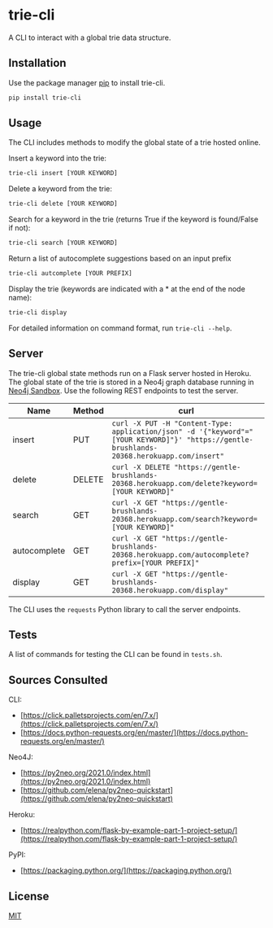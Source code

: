 # trie-cli
A CLI to interact with a global trie data structure.

## Installation

Use the package manager [pip](https://pip.pypa.io/en/stable/) to install trie-cli.

```bash
pip install trie-cli
```

## Usage

The CLI includes methods to modify the global state of a trie hosted online.

Insert a keyword into the trie:
```bash
trie-cli insert [YOUR KEYWORD]
```
Delete a keyword from the trie:
```bash
trie-cli delete [YOUR KEYWORD]
```
Search for a keyword in the trie (returns True if the keyword is found/False if not):
```bash
trie-cli search [YOUR KEYWORD]
```
Return a list of autocomplete suggestions based on an input prefix
```bash
trie-cli autcomplete [YOUR PREFIX]
```
Display the trie (keywords are indicated with a * at the end of the node name):
```bash
trie-cli display
```
For detailed information on command format, run ```trie-cli --help```.

## Server
The trie-cli global state methods run on a Flask server hosted in Heroku. The global state of the trie is stored in a Neo4j graph database running in [Neo4j Sandbox](https://neo4j.com/sandbox/). Use the following REST endpoints to test the server.

| Name | Method | curl |
|--------------|--------|-----------------------------------------------------------------------------------------------------|
| insert | PUT | ```curl -X PUT -H "Content-Type: application/json" -d '{"keyword"="[YOUR KEYWORD]"}' "https://gentle-brushlands-20368.herokuapp.com/insert"``` |
| delete | DELETE | ```curl -X DELETE "https://gentle-brushlands-20368.herokuapp.com/delete?keyword=[YOUR KEYWORD]"``` |
| search | GET | ```curl -X GET "https://gentle-brushlands-20368.herokuapp.com/search?keyword=[YOUR KEYWORD]"``` |
| autocomplete | GET | ```curl -X GET "https://gentle-brushlands-20368.herokuapp.com/autocomplete?prefix=[YOUR PREFIX]"``` |
| display | GET | ```curl -X GET "https://gentle-brushlands-20368.herokuapp.com/display"``` |

The CLI uses the ```requests``` Python library to call the server endpoints.

## Tests
A list of commands for testing the CLI can be found in ```tests.sh```.

## Sources Consulted
CLI:
* [https://click.palletsprojects.com/en/7.x/](https://click.palletsprojects.com/en/7.x/)
* [https://docs.python-requests.org/en/master/](https://docs.python-requests.org/en/master/)

Neo4J:
* [https://py2neo.org/2021.0/index.html](https://py2neo.org/2021.0/index.html)
* [https://github.com/elena/py2neo-quickstart](https://github.com/elena/py2neo-quickstart)

Heroku:
* [https://realpython.com/flask-by-example-part-1-project-setup/](https://realpython.com/flask-by-example-part-1-project-setup/)

PyPI:
* [https://packaging.python.org/](https://packaging.python.org/)


## License
[MIT](https://choosealicense.com/licenses/mit/)